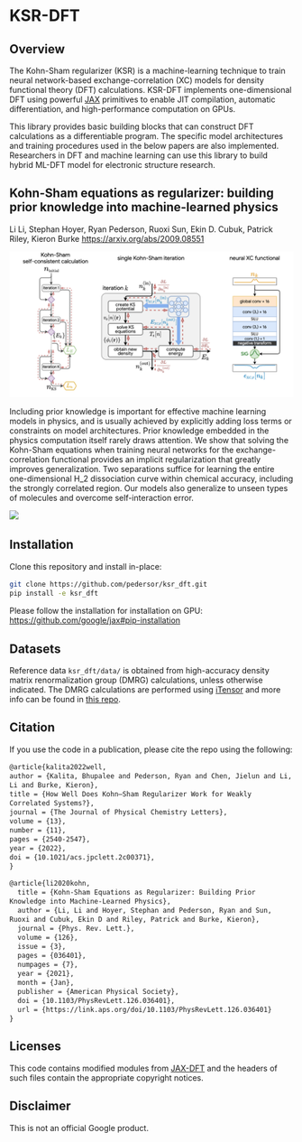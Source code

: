 # KSR-DFT

## Overview

The Kohn-Sham regularizer (KSR) is a machine-learning technique to train neural network-based exchange-correlation (XC) models for density functional theory (DFT) calculations. KSR-DFT implements one-dimensional DFT using powerful [JAX](https://github.com/google/jax) primitives to enable JIT compilation, automatic differentiation, and high-performance computation on GPUs.

This library provides basic building blocks that can construct DFT calculations
as a differentiable program. The specific model architectures and training procedures used in the below papers are also implemented. Researchers in DFT and machine learning can use this library to build hybrid ML-DFT model for electronic structure research.

## Kohn-Sham equations as regularizer: building prior knowledge into machine-learned physics

Li Li, Stephan Hoyer, Ryan Pederson, Ruoxi Sun, Ekin D. Cubuk, Patrick Riley, Kieron Burke
https://arxiv.org/abs/2009.08551

![](ks_1_column.png)

Including prior knowledge is important for effective machine learning models in physics, and is usually achieved by explicitly adding loss terms or constraints on model architectures. Prior knowledge embedded in the physics computation itself rarely draws attention. We show that solving the Kohn-Sham equations when training neural networks for the exchange-correlation functional provides an implicit regularization that greatly improves generalization. Two separations suffice for learning the entire one-dimensional H_2 dissociation curve within chemical accuracy, including the strongly correlated region. Our models also generalize to unseen types of molecules and overcome self-interaction error.

![](https://storage.googleapis.com/gresearch/jax_dft/demo-loop.gif)

## Installation

Clone this repository and install in-place:

```bash
git clone https://github.com/pedersor/ksr_dft.git
pip install -e ksr_dft
```

Please follow the installation for installation on GPU: https://github.com/google/jax#pip-installation

## Datasets

Reference data `ksr_dft/data/` is obtained from high-accuracy density matrix renormalization group (DMRG) calculations, unless otherwise indicated. The DMRG calculations are performed using [iTensor](https://github.com/ITensor/ITensor/tree/v2) and more info can be found in [this repo](https://github.com/pedersor/DFT_1d/tree/master/DMRG_1d).

## Citation

If you use the code in a publication, please cite the repo using the following:

```
@article{kalita2022well,
author = {Kalita, Bhupalee and Pederson, Ryan and Chen, Jielun and Li, Li and Burke, Kieron},
title = {How Well Does Kohn–Sham Regularizer Work for Weakly Correlated Systems?},
journal = {The Journal of Physical Chemistry Letters},
volume = {13},
number = {11},
pages = {2540-2547},
year = {2022},
doi = {10.1021/acs.jpclett.2c00371},
}
```


```
@article{li2020kohn,
  title = {Kohn-Sham Equations as Regularizer: Building Prior Knowledge into Machine-Learned Physics},
  author = {Li, Li and Hoyer, Stephan and Pederson, Ryan and Sun, Ruoxi and Cubuk, Ekin D and Riley, Patrick and Burke, Kieron},
  journal = {Phys. Rev. Lett.},
  volume = {126},
  issue = {3},
  pages = {036401},
  numpages = {7},
  year = {2021},
  month = {Jan},
  publisher = {American Physical Society},
  doi = {10.1103/PhysRevLett.126.036401},
  url = {https://link.aps.org/doi/10.1103/PhysRevLett.126.036401}
}
```


## Licenses
This code contains modified modules from [JAX-DFT](https://github.com/google-research/google-research/tree/master/jax_dft) and the headers of such files contain the appropriate copyright notices.

## Disclaimer

This is not an official Google product.